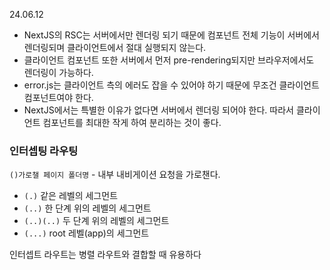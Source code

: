 24.06.12

- NextJS의 RSC는 서버에서만 렌더링 되기 때문에 컴포넌트 전체 기능이 서버에서 렌더링되며 클라이언트에서 절대 실행되지 않는다. 
- 클라이언트 컴포넌트 또한 서버에서 먼저 pre-rendering되지만 브라우저에서도 렌더링이 가능하다.
- error.js는 클라이언트 측의 에러도 잡을 수 있어야 하기 때문에 무조건 클라이언트 컴포넌트여야 한다.
- NextJS에서는 특별한 이유가 없다면 서버에서 렌더링 되어야 한다. 따라서 클라이언트 컴포넌트를 최대한 작게 하여 분리하는 것이 좋다. 

### 인터셉팅 라우팅
`()가로챌 페이지 폴더명` - 내부 내비게이션 요청을 가로챈다.

- `(.)` 같은 레벨의 세그먼트
- `(..)` 한 단계 위의 레벨의 세그먼트
- `(..)(..)` 두 단계 위의 레벨의 세그먼트
- `(...)` root 레벨(app)의 세그먼트

인터셉트 라우트는 병렬 라우트와 결합할 때 유용하다
